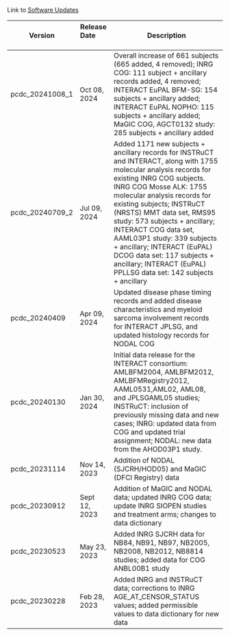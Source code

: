 Link to [Software Updates](https://docs.pedscommons.org/SoftwareUpdates/)

| Version |  Release Date &nbsp; &nbsp; &nbsp; &nbsp; &nbsp; &nbsp; &nbsp; &nbsp;   | Description |
| ------- | -------------- | ----------------------------|
| pcdc_20241008_1 | Oct 08, 2024 | Overall increase of 661 subjects (665 added, 4 removed); INRG COG: 111 subject + ancillary records added, 4 removed; INTERACT EuPAL BFM-SG: 154 subjects + ancillary added; INTERACT EuPAL NOPHO: 115 subjects + ancillary added; MaGIC COG, AGCT0132 study: 285 subjects + ancillary added |
| pcdc_20240709_2 | Jul 09, 2024 | Added 1171 new subjects + ancillary records for INSTRuCT and INTERACT, along with 1755 molecular analysis records for existing INRG COG subjects. INRG COG Mosse ALK: 1755 molecular analysis records for existing subjects; INSTRuCT (NRSTS) MMT data set, RMS95 study: 573 subjects + ancillary; INTERACT COG data set, AAML03P1 study: 339 subjects + ancillary; INTERACT (EuPAL) DCOG data set: 117 subjects + ancillary; INTERACT (EuPAL) PPLLSG data set: 142 subjects + ancillary |
| pcdc_20240409 | Apr 09, 2024 | Updated disease phase timing records and added disease characteristics and myeloid sarcoma involvement records for INTERACT JPLSG, and updated histology records for NODAL COG |
| pcdc_20240130 | Jan 30, 2024 | Initial data release for the INTERACT consortium: AMLBFM2004, AMLBFM2012, AMLBFMRegistry2012, AAML0531,AML02, AML08, and JPLSGAML05 studies; INSTRuCT: inclusion of previously missing data and new cases; INRG: updated data from COG and updated trial assignment; NODAL: new data from the AHOD03P1 study. |
| pcdc_20231114 | Nov 14, 2023 | Addition of NODAL (SJCRH/HOD05) and MaGIC (DFCI Registry) data |
| pcdc_20230912 | Sept 12, 2023 | Addition of MaGIC and NODAL data; updated INRG COG data; update INRG SIOPEN studies and treatment arms; changes to data dictionary |
| pcdc_20230523 | May 23, 2023 | Added INRG SJCRH data for NB84, NB91, NB97, NB2005, NB2008, NB2012, NB8814 studies; added data for COG ANBL00B1 study |
| pcdc_20230228 | Feb 28, 2023 | Added INRG and INSTRuCT data; corrections to INRG AGE_AT_CENSOR_STATUS values; added permissible values to data dictionary for new data |